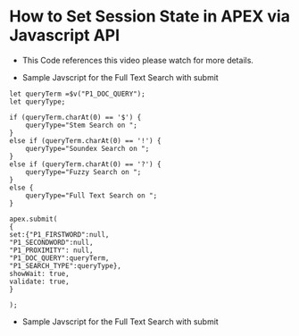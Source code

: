 # How to Set Session State in APEX via Javascript API

- This Code references this video []() please watch for more details.

- Sample Javscript for the Full Text Search with submit
```
let queryTerm =$v("P1_DOC_QUERY");
let queryType;

if (queryTerm.charAt(0) == '$') {
    queryType="Stem Search on ";
}
else if (queryTerm.charAt(0) == '!') {
    queryType="Soundex Search on ";
}
else if (queryTerm.charAt(0) == '?') {
    queryType="Fuzzy Search on ";
}
else {
    queryType="Full Text Search on ";
}

apex.submit(
{
set:{"P1_FIRSTWORD":null,
"P1_SECONDWORD":null,
"P1_PROXIMITY": null,
"P1_DOC_QUERY":queryTerm,
"P1_SEARCH_TYPE":queryType},
showWait: true,
validate: true,
}

);
```

- Sample Javscript for the Full Text Search with submit
```
```
